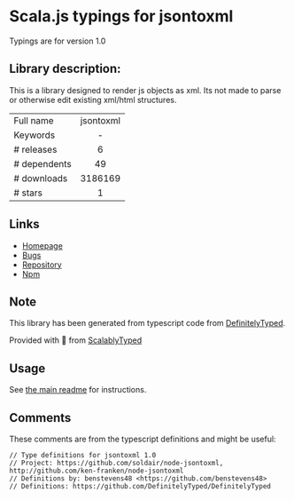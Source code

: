 
# Scala.js typings for jsontoxml

Typings are for version 1.0

## Library description:
This is a library designed to render js objects as xml. Its not made to parse or otherwise edit existing xml/html structures.

|                    |                 |
| ------------------ | :-------------: |
| Full name          | jsontoxml |
| Keywords           | - |
| # releases         | 6 |
| # dependents       | 49 |
| # downloads        | 3186169 |
| # stars            | 1 |

## Links
- [Homepage](http://github.com/ken-franken/node-jsontoxml)
- [Bugs](https://github.com/soldair/node-jsontoxml/issues)
- [Repository](https://github.com/soldair/node-jsontoxml)
- [Npm](https://www.npmjs.com/package/jsontoxml)
    


## Note
This library has been generated from typescript code from [DefinitelyTyped](https://definitelytyped.org).

Provided with :purple_heart: from [ScalablyTyped](https://github.com/oyvindberg/ScalablyTyped)

## Usage
See [the main readme](../../readme.md) for instructions.

## Comments

These comments are from the typescript definitions and might be useful:
```
// Type definitions for jsontoxml 1.0
// Project: https://github.com/soldair/node-jsontoxml, http://github.com/ken-franken/node-jsontoxml
// Definitions by: benstevens48 <https://github.com/benstevens48>
// Definitions: https://github.com/DefinitelyTyped/DefinitelyTyped

```


